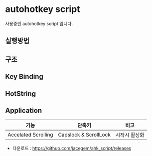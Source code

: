 # autohotkey script

사용중인 autohotkey script 입니다. 

## 실행방법

## 구조

## Key Binding

## HotString

## Application






| 기능                  | 단축키                   | 비고      |
| ------------------- | --------------------- | ------- |
| Accelated Scrolling | Capslock & ScrollLock | 시작시 활성화 |


- 다운로드 : <https://github.com/jacegem/ahk_script/releases>


